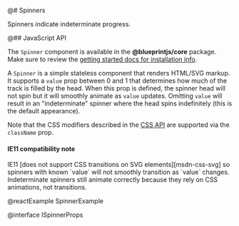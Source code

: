 @# Spinners

Spinners indicate indeterminate progress.

@## JavaScript API

The `Spinner` component is available in the __@blueprintjs/core__ package.
Make sure to review the [getting started docs for installation info](#blueprint/getting-started).

A `Spinner` is a simple stateless component that renders HTML/SVG markup.
It supports a `value` prop between 0 and 1 that determines how much of the track is filled by the
head. When this prop is defined, the spinner head will not spin but it will smoothly animate as
`value` updates. Omitting `value` will result in an "indeterminate" spinner where the head spins
indefinitely (this is the default appearance).

Note that the CSS modifiers described in the [CSS API](#core/components/progress/spinner.css-api)
are supported via the `className` prop.

<div class="@ns-callout @ns-intent-warning @ns-icon-warning-sign">
    <h4 class="@ns-heading">IE11 compatibility note</h4>
    IE11 [does not support CSS transitions on SVG elements][msdn-css-svg] so spinners with known
    `value` will not smoothly transition as `value` changes. Indeterminate spinners still animate
    correctly because they rely on CSS animations, not transitions.
</div>

[msdn-css-svg]: https://developer.microsoft.com/en-us/microsoft-edge/platform/status/csstransitionsforsvgelements/?q=svg

@reactExample SpinnerExample

@interface ISpinnerProps
